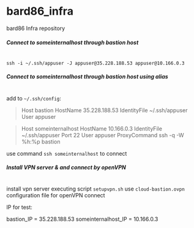 # bard86_infra
bard86 Infra repository

##### Connect to someinternalhost through bastion host
#
`ssh -i ~/.ssh/appuser -J appuser@35.228.188.53 appuser@10.166.0.3`

##### Connect to someinternalhost through bastion host using alias
#
add to `~/.ssh/config`:

>Host bastion
HostName 35.228.188.53
IdentityFile ~/.ssh/appuser
User appuser

>Host someinternalhost
HostName 10.166.0.3
IdentityFile ~/.ssh/appuser
Port 22
User appuser
ProxyCommand ssh -q -W %h:%p bastion

use command `ssh someinternalhost` to connect

##### Install VPN server & and connect by openVPN
#
install vpn server executing script `setupvpn.sh`
use `cloud-bastion.ovpn` configuration file for openVPN connect

IP for test:

bastion_IP = 35.228.188.53
someinternalhost_IP = 10.166.0.3
